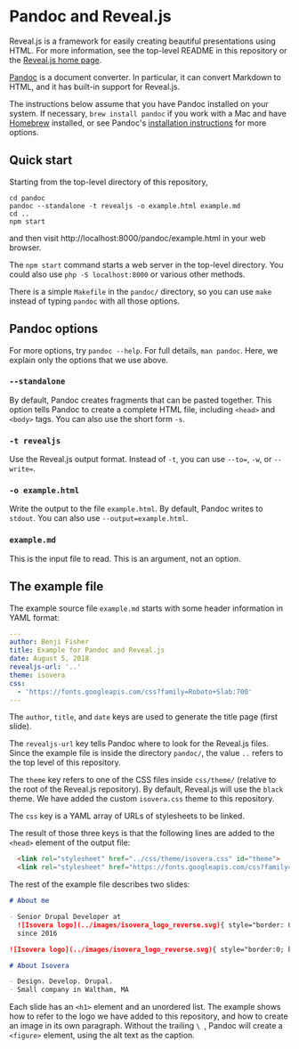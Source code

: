 # Pandoc and Reveal.js

Reveal.js is a framework for easily creating beautiful presentations using HTML.
For more information, see the top-level README in this repository or the
[Reveal.js home page](https://revealjs.com/#/).

[Pandoc](https://pandoc.org/) is a document converter.
In particular, it can convert Markdown to HTML, and it has built-in support
for Reveal.js.

The instructions below assume that you have Pandoc installed on your system.
If necessary, `brew install pandoc` if you work with a Mac and have
[Homebrew](https://brew.sh/) installed, or see Pandoc's
[installation instructions](https://pandoc.org/installing.html)
for more options.

## Quick start

Starting from the top-level directory of this repository,

```
cd pandoc
pandoc --standalone -t revealjs -o example.html example.md
cd ..
npm start
```

and then visit http://localhost:8000/pandoc/example.html in your web
browser.

The `npm start` command starts a web server in the top-level directory.
You could also use `php -S localhost:8000` or various other methods.

There is a simple `Makefile` in the `pandoc/` directory, so you can use `make`
instead of typing `pandoc` with all those options.

## Pandoc options

For more options, try `pandoc --help`.
For full details, `man pandoc`.
Here, we explain only the options that we use above.

### `--standalone`

By default, Pandoc creates fragments that can be pasted together.
This option tells Pandoc to create a complete HTML file, including `<head>`
and `<body>` tags. You can also use the short form `-s`.

### `-t revealjs`

Use the Reveal.js output format. Instead of `-t`, you can use `--to=`, `-w`,
or `--write=`.

### `-o example.html`

Write the output to the file `example.html`. By default, Pandoc writes to
`stdout`.
You can also use `--output=example.html`.

### `example.md`

This is the input file to read.
This is an argument, not an option.

## The example file

The example source file `example.md` starts with some header information in
YAML format:

```yaml
---
author: Benji Fisher
title: Example for Pandoc and Reveal.js
date: August 5, 2018
revealjs-url: '..'
theme: isovera
css:
  - 'https://fonts.googleapis.com/css?family=Roboto+Slab:700'
---
```

The `author`, `title`, and `date` keys are used to generate the title page
(first slide).

The `revealjs-url` key tells Pandoc where to look for the Reveal.js files.
Since the example file is inside the directory `pandoc/`, the value `..`
refers to the top level of this repository.

The `theme` key refers to one of the CSS files inside `css/theme/` (relative
to the root of the Reveal.js repository).
By default, Reveal.js will use the `black` theme.
We have added the custom `isovera.css` theme to this repository.

The `css` key is a YAML array of URLs of stylesheets to be linked.

The result of those three keys is that the following lines are added to the
`<head>` element of the output file:

```html
  <link rel="stylesheet" href="../css/theme/isovera.css" id="theme">
  <link rel="stylesheet" href="https://fonts.googleapis.com/css?family=Roboto+Slab:700"/>
```

The rest of the example file describes two slides:

```markdown
# About me

- Senior Drupal Developer at
  ![Isovera logo](../images/isovera_logo_reverse.svg){ style="border: 0; background: none; height: 50px; vertical-align: middle" }
  since 2016

![Isovera logo](../images/isovera_logo_reverse.svg){ style="border:0; background:none; height:50px;" }\ 

# About Isovera

- Design. Develop. Drupal.
- Small company in Waltham, MA
```

Each slide has an `<h1>` element and an unordered list.
The example shows how to refer to the logo we have added to this repository,
and how to create an image in its own paragraph.
Without the trailing `\ `, Pandoc will create a `<figure>` element, using the
alt text as the caption.
